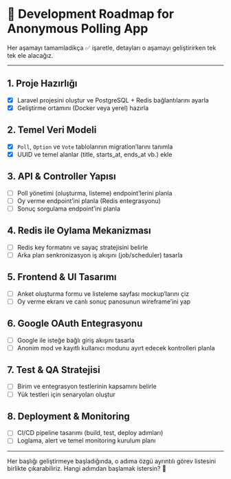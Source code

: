 # 🚀 Development Roadmap for Anonymous Polling App

Her aşamayı tamamladikça ✅ işaretle, detayları o aşamayı geliştirirken tek tek ele alacağız.

---

## 1. Proje Hazırlığı  
- [x] Laravel projesini oluştur ve PostgreSQL + Redis bağlantılarını ayarla  
- [x] Geliştirme ortamını (Docker veya yerel) hazırla  

## 2. Temel Veri Modeli  
- [x] `Poll`, `Option` ve `Vote` tablolarının migration’larını tanımla  
- [x] UUID ve temel alanlar (title, starts_at, ends_at vb.) ekle  

## 3. API & Controller Yapısı  
- [ ] Poll yönetimi (oluşturma, listeme) endpoint’lerini planla  
- [ ] Oy verme endpoint’ini planla (Redis entegrasyonu)  
- [ ] Sonuç sorgulama endpoint’ini planla  

## 4. Redis ile Oylama Mekanizması  
- [ ] Redis key formatını ve sayaç stratejisini belirle  
- [ ] Arka plan senkronizasyon iş akışını (job/scheduler) tasarla  

## 5. Frontend & UI Tasarımı  
- [ ] Anket oluşturma formu ve listeleme sayfası mockup’larını çiz  
- [ ] Oy verme ekranı ve canlı sonuç panosunun wireframe’ini yap  

## 6. Google OAuth Entegrasyonu  
- [ ] Google ile isteğe bağlı giriş akışını tasarla  
- [ ] Anonim mod ve kayıtlı kullanıcı modunu ayırt edecek kontrolleri planla  

## 7. Test & QA Stratejisi  
- [ ] Birim ve entegrasyon testlerinin kapsamını belirle  
- [ ] Yük testleri için senaryoları oluştur  

## 8. Deployment & Monitoring  
- [ ] CI/CD pipeline tasarımı (build, test, deploy adımları)  
- [ ] Loglama, alert ve temel monitoring kurulum planı  

---

Her başlığı geliştirmeye başladığında, o adıma özgü ayrıntılı görev listesini birlikte çıkarabiliriz. Hangi adımdan başlamak istersin? 🚩  
